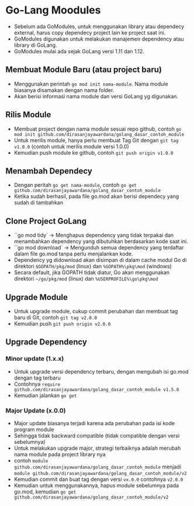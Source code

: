 # Go-Lang Moodules
- Sebelum ada GoModules, untuk menggunakan library atau dependecy external, harus copy dependecy project lain ke project saat ini.
- GoModules digunakan untuk melakukan manajemen dependency atau library di GoLang.
- GoModules mulai ada sejak GoLang versi 1.11 dan 1.12.

## Membuat Module Baru (atau project baru)
- Menggunakan perintah `go mod init nama-module`. Nama module biasanya disamakan dengan nama folder.
- Akan berisi informasi nama module dan versi GoLang yg digunakan.

## Rilis Module
- Membuat project dengan nama module sesuai repo github, contoh `go mod init github.com/dirasanjayawardana/golang_dasar_contoh_module`
- Untuk merilis module, hanya perlu membuat Tag Git dengan `git tag v1.0.0` (contoh untuk merilis module versi 1.0.0)
- Kemudian push module ke github, contoh `git push origin v1.0.0`

## Menambah Dependecy
- Dengan peritah `go get nama-module`, contoh `go get github.com/dirasanjayawardana/golang_dasar_contoh_module`
- Ketika sudah berhasil, pada file go.mod akan berisi dependecy yang sudah di tambahkan

## Clone Project GoLang
- ``go mod tidy` -> Menghapus dependency yang tidak terpakai dan menambahkan dependency yang dibutuhkan berdasarkan kode saat ini.
- ``go mod download` -> Mengunduh semua dependency yang terdaftar dalam file go.mod tanpa perlu menjalankan kode.
- Dependency yg didownload akan disimpan di dalam cache modul Go di direktori `$GOPATH/pkg/mod` (linux) dan `%GOPATH%\pkg\mod` (windows)
- Secara default, jika GOPATH tidak diatur, Go akan menggunakan direktori `~/go/pkg/mod` (linux) dan `%USERPROFILE%\go\pkg\mod`

## Upgrade Module
- Untuk upgrade module, cukup commit perubahan dan membuat tag baru di Git, contoh `git tag v2.0.0`
- Kemudian push `git push origin v2.0.0`

## Upgrade Dependency
### Minor update (1.x.x)
- Untuk upgrade versi dependency terbaru, dengan mengubah isi go.mod dengan tag terbaru
- Contohnya `require github.com/dirasanjayawardana/golang_dasar_contoh_module v1.5.0`
- Kemudian jalankan `go get`

### Major Update (x.0.0)
- Major update biasanya terjadi karena ada perubahan pada isi kode program module
- Sehingga tidak backward compatible (tidak compatible dengan versi sebelumnya)
- Untuk melakukan upgrade major, strategi terbaiknya adalah merubah nama module pada project library nya
- contoh `module github.com/dirasanjayawardana/golang_dasar_contoh_module` menjadi `module github.com/dirasanjayawardana/golang_dasar_contoh_module/v2`
- Kemudian commit dan buat tag dengan versi `vx.0.0` contohnya `v2.0.0`
- Kemudian untuk menggunakannya, hapus module sebelumnya pada go.mod, kemudian `go get github.com/dirasanjayawardana/golang_dasar_contoh_module/v2`